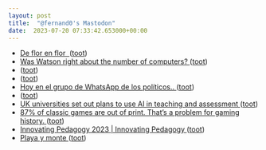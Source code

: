 ```yaml
---
layout: post
title:  "@fernand0's Mastodon"
date:  2023-07-20 07:33:42.653000+00:00
---
```

*  [De flor en flor  ](https://avecesunafoto.wordpress.com/2023/07/19/de-flor-en-flor) ([toot](https://mastodon.social/@fernand0/110745250866799949))
*  [Was Watson right about the number of computers? ](https://philip.greenspun.com/blog/2023/07/15/was-watson-right-about-the-number-of-computers) ([toot](https://mastodon.social/@fernand0/110745250178447948))
*  [ ](https://mastodon.social/users/fernand0/statuses/110744581373634255/activity) ([toot](https://mastodon.social/users/fernand0/statuses/110744581373634255/activity))
*  [ ](https://masto.es/@aperalesf) ([toot](https://mastodon.social/@fernand0/110742538135930772))
*  [Hoy en el grupo de WhatsApp de los políticos.. ](https://mastodon.social/@fernand0/110742536604116129) ([toot](https://mastodon.social/@fernand0/110742536604116129))
*  [ ](https://mastodon.social/@vrruiz) ([toot](https://mastodon.social/@fernand0/110742067834953188))
*  [UK universities set out plans to use AI in teaching and assessment ](https://thepienews.com/news/uk-universities-ai-teaching) ([toot](https://mastodon.social/@fernand0/110741829889880349))
*  [87% of classic games are out of print. That’s a problem for gaming history. ](https://arstechnica.com/gaming/2023/07/87-of-classic-games-are-out-of-print-thats-a-problem-for-gaming-history) ([toot](https://mastodon.social/@fernand0/110741644743430592))
*  [
Innovating Pedagogy 2023 \| Innovating Pedagogy	 ](https://www.open.ac.uk/blogs/innovating/?p=78) ([toot](https://mastodon.social/@fernand0/110741475891393115))
*  [Playa y monte ](https://www.flickr.com/photos/fernand0/53056185292) ([toot](https://mastodon.social/@fernand0/110741288004153605))
